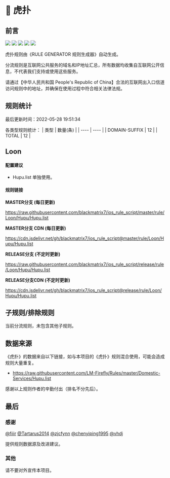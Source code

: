 # 🧸 虎扑

## 前言

![](https://shields.io/badge/-移除重复规则-ff69b4) ![](https://shields.io/badge/-DOMAIN与DOMAIN--SUFFIX合并-green) ![](https://shields.io/badge/-DOMAIN--SUFFIX间合并-critical) ![](https://shields.io/badge/-DOMAIN--SUFFIX与DOMAIN--KEYWORD合并-blue) ![](https://shields.io/badge/-IP--CIDR(6)合并-blueviolet) 

虎扑规则由《RULE GENERATOR 规则生成器》自动生成。

分流规则是互联网公共服务的域名和IP地址汇总，所有数据均收集自互联网公开信息，不代表我们支持或使用这些服务。

请通过【中华人民共和国 People's Republic of China】合法的互联网出入口信道访问规则中的地址，并确保在使用过程中符合相关法律法规。

## 规则统计

最后更新时间：2022-05-28 19:51:34

各类型规则统计：
| 类型 | 数量(条)  | 
| ---- | ----  |
| DOMAIN-SUFFIX | 12  | 
| TOTAL | 12  | 


## Loon 

#### 配置建议
- Hupu.list 单独使用。

#### 规则链接
**MASTER分支 (每日更新)**

https://raw.githubusercontent.com/blackmatrix7/ios_rule_script/master/rule/Loon/Hupu/Hupu.list

**MASTER分支 CDN (每日更新)**

https://cdn.jsdelivr.net/gh/blackmatrix7/ios_rule_script@master/rule/Loon/Hupu/Hupu.list

**RELEASE分支 (不定时更新)**

https://raw.githubusercontent.com/blackmatrix7/ios_rule_script/release/rule/Loon/Hupu/Hupu.list

**RELEASE分支CDN (不定时更新)**

https://cdn.jsdelivr.net/gh/blackmatrix7/ios_rule_script@release/rule/Loon/Hupu/Hupu.list

## 子规则/排除规则


当前分流规则，未包含其他子规则。

## 数据来源

《虎扑》的数据来自以下链接，如与本项目的《虎扑》规则混合使用，可能会造成规则大量重复。

- https://raw.githubusercontent.com/LM-Firefly/Rules/master/Domestic-Services/Hupu.list


感谢以上规则作者的辛勤付出（排名不分先后）。

## 最后

### 感谢

[@fiiir](https://github.com/fiiir) [@Tartarus2014](https://github.com/Tartarus2014) [@zjcfynn](https://github.com/zjcfynn) [@chenyiping1995](https://github.com/chenyiping1995) [@vhdj](https://github.com/vhdj)

提供规则数据源及改进建议。

### 其他

请不要对外宣传本项目。